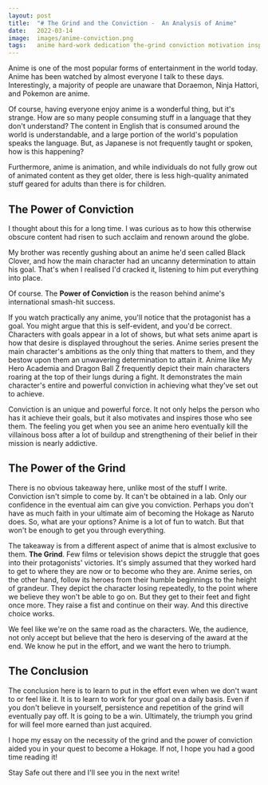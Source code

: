 ```yaml
---
layout: post
title:  "# The Grind and the Conviction -  An Analysis of Anime"
date:   2022-03-14
image:	images/anime-conviction.png
tags:	anime hard-work dedication the-grind conviction motivation inspiration goals self-improvement analysis
---
```


Anime is one of the most popular forms of entertainment in the world today. Anime has been watched by almost everyone I talk to these days. Interestingly, a majority of people are unaware that Doraemon, Ninja Hattori, and Pokemon are anime.

Of course, having everyone enjoy anime is a wonderful thing, but it's strange. How are so many people consuming stuff in a language that they don't understand? The content in English that is consumed around the world is understandable, and a large portion of the world's population speaks the language. But, as Japanese is not frequently taught or spoken, how is this happening?

Furthermore, anime is animation, and while individuals do not fully grow out of animated content as they get older, there is less high-quality animated stuff geared for adults than there is for children.

## The Power of Conviction

I thought about this for a long time. I was curious as to how this otherwise obscure content had risen to such acclaim and renown around the globe.

My brother was recently gushing about an anime he'd seen called Black Clover, and how the main character had an uncanny determination to attain his goal. That's when I realised I'd cracked it, listening to him put everything into place.

Of course. The **Power of Conviction** is the reason behind anime's international smash-hit success.

If you watch practically any anime, you'll notice that the protagonist has a goal. You might argue that this is self-evident, and you'd be correct. Characters with goals appear in a lot of shows, but what sets anime apart is how that desire is displayed throughout the series. Anime series present the main character's ambitions as the only thing that matters to them, and they bestow upon them an unwavering determination to attain it. Anime like My Hero Academia and Dragon Ball Z frequently depict their main characters roaring at the top of their lungs during a fight. It demonstrates the main character's entire and powerful conviction in achieving what they've set out to achieve.

Conviction is an unique and powerful force. It not only helps the person who has it achieve their goals, but it also motivates and inspires those who see them. The feeling you get when you see an anime hero eventually kill the villainous boss after a lot of buildup and strengthening of their belief in their mission is nearly addictive.

## The Power of the Grind

There is no obvious takeaway here, unlike most of the stuff I write. Conviction isn't simple to come by. It can't be obtained in a lab. Only our confidence in the eventual aim can give you conviction. Perhaps you don't have as much faith in your ultimate aim of becoming the Hokage as Naruto does. So, what are your options? Anime is a lot of fun to watch. But that won't be enough to get you through everything.

The takeaway is from a different aspect of anime that is almost exclusive to them. **The Grind**. Few films or television shows depict the struggle that goes into their protagonists' victories. It's simply assumed that they worked hard to get to where they are now or to become who they are. Anime series, on the other hand, follow its heroes from their humble beginnings to the height of grandeur. They depict the character losing repeatedly, to the point where we believe they won't be able to go on. But they get to their feet and fight once more. They raise a fist and continue on their way. And this directive choice works.

We feel like we're on the same road as the characters. We, the audience, not only accept but believe that the hero is deserving of the award at the end. We know he put in the effort, and we want the hero to triumph.

## The Conclusion

The conclusion here is to learn to put in the effort even when we don't want to or feel like it. It is to learn to work for your goal on a daily basis. Even if you don't believe in yourself, persistence and repetition of the grind will eventually pay off. It is going to be a win. Ultimately, the triumph you grind for will feel more earned than just acquired.

I hope my essay on the necessity of the grind and the power of conviction aided you in your quest to become a Hokage. If not, I hope you had a good time reading it!

Stay Safe out there and I'll see you in the next write!